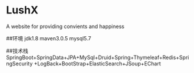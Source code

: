 # LushX
A website for providing convients and happiness


##环境
jdk1.8
maven3.0.5
mysql5.7

##技术栈
SpringBoot+SpringData+JPA+MySql+Druid+Spring+Thymeleaf+Redis+SpringSecurity
+LogBack+BootStrap+ElasticSearch+JSoup+EChart
